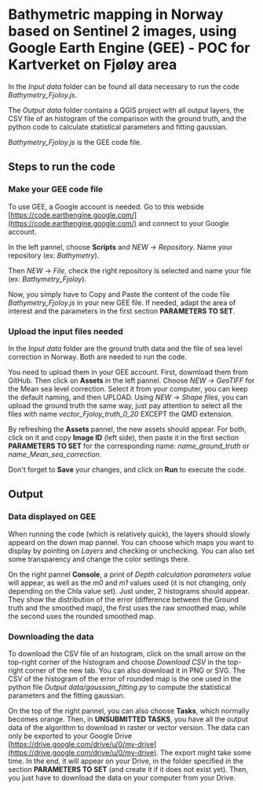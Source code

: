# Bathymetric mapping in Norway based on Sentinel 2 images, using Google Earth Engine (GEE) - POC for Kartverket on Fjøløy area

In the *Input data* folder can be found all data necessary to run the code *Bathymetry_Fjoloy.js*.

The *Output data* folder contains a QGIS project with all output layers, the CSV file of an histogram of the comparison with the ground truth, and the python code to calculate statistical parameters and fitting gaussian.

*Bathymetry_Fjoloy.js* is the GEE code file.

## Steps to run the code

### Make your GEE code file

To use GEE, a Google account is needed. Go to this webside [https://code.earthengine.google.com/](https://code.earthengine.google.com/) and connect to your Google account.

In the left pannel, choose **Scripts** and *NEW* -> *Repository*. Name your repository (ex: *Bathymetry*).

Then *NEW* -> *File*, check the right repository is selected and name your file (ex: *Bathymetry_Fjoloy*).

Now, you simply have to Copy and Paste the content of the code file *Bathymetry_Fjoloy.js* in your new GEE file. If needed, adapt the area of interest and the parameters in the first section **PARAMETERS TO SET**.

### Upload the input files needed

In the *Input data* folder are the ground truth data and the file of sea level correction in Norway. Both are needed to run the code.

You need to upload them in your GEE account. First, dowmload them from GitHub. 
Then click on **Assets** in the left pannel. Choose *NEW* -> *GeoTIFF* for the Mean sea level correction. Select it from your computer, you can keep the default naming, and then UPLOAD. Using *NEW* -> *Shape files*, you can upload the ground truth the same way, just pay attention to select all the files with name *vector_Fjoloy_truth_0_20* EXCEPT the QMD extension.

By refreshing the **Assets** pannel, the new assets should appear. For both, click on it and copy **Image ID** (left side), then paste it in the first section **PARAMETERS TO SET** for the corresponding name: *name_ground_truth* or *name_Mean_sea_correction*.

Don't forget to **Save** your changes, and click on **Run** to execute the code.

## Output

### Data displayed on GEE

When running the code (which is relatively quick), the layers should slowly appeard on the down map pannel. You can choose which maps you want to display by pointing on *Layers* and checking or unchecking. You can also set some transparency and change the color settings there.

On the right pannel **Console**, a print of *Depth calculation parameters value* will appear, as well as the *m0* and *m1* values used (it is not changing, only depending on the Chla value set). Just under, 2 histograms should appear. They show the distribution of the error (difference between the Ground truth and the smoothed map), the first uses the raw smoothed map, while the second uses the rounded smoothed map.

### Downloading the data

To download the CSV file of an histogram, click on the small arrow on the top-right corner of the histogram and choose *Download CSV* in the top-right corner of the new tab. You can also download it in PNG or SVG. The CSV of the histogram of the error of rounded map is the one used in the python file *Output data/gaussian_fitting.py* to compute the statistical parameters and the fitting gaussian.

On the top of the right pannel, you can also choose **Tasks**, which normally becomes orange. Then, in **UNSUBMITTED TASKS**, you have all the output data of the algorithm to download in raster or vector version. 
The data can only be exported to your Google Drive [https://drive.google.com/drive/u/0/my-drive](https://drive.google.com/drive/u/0/my-drive). The export might take some time. In the end, it will appear on your Drive, in the folder specified in the section **PARAMETERS TO SET** (and create it if it does not exist yet). Then, you just have to download the data on your computer from your Drive.
